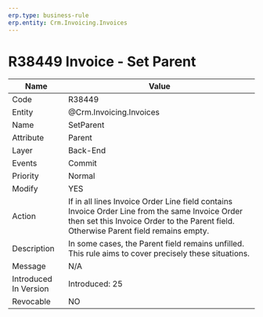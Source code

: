 ```yaml
---
erp.type: business-rule
erp.entity: Crm.Invoicing.Invoices
---
```


# R38449 Invoice - Set Parent

| Name | Value |
| ---- | ----- |
| Code | R38449 |
| Entity | @Crm.Invoicing.Invoices |
| Name | SetParent |
| Attribute | Parent |
| Layer | Back-End                                        |
| Events | Commit |
| Priority | Normal |
| Modify | YES |
| Action |If in all lines Invoice Order Line field contains Invoice Order Line from the same Invoice Order then set this Invoice Order to the Parent field. Otherwise Parent field remains empty. |
| Description | In some cases, the Parent field remains unfilled. This rule aims to cover precisely these situations. |
| Message |N/A|
| Introduced In Version | Introduced: 25<br> |
| Revocable | NO |
